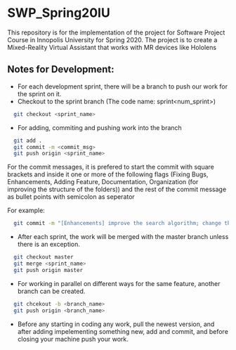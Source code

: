 # SWP_Spring20IU
This repository is for the implementation of the project for Software Project Course in Innopolis University for Spring 2020. The project is to create a Mixed-Reality Virtual Assistant that works with MR devices like Hololens

## Notes for Development:

* For each development sprint, there will be a branch to push our work for the sprint on it.
* Checkout to the sprint branch (The code name: sprint<num_sprint>) 
```bash
  git checkout <sprint_name>
```

* For adding, commiting and pushing work into the branch
```bash
  git add .
  git commit -m <commit_msg>
  git push origin <sprint_name>
```

For the commit messages, it is prefered to start the commit with square brackets and inside it one or more of the following flags (Fixing Bugs, Enhancements, Adding Feature, Documentation, Organization (for improving the structure of the folders)) and the rest of the commit message as bullet points with semicolon as seperator

For example:
```bash
  git commit -m "[Enhancements] improve the search algorithm; change the counter"
```

* After each sprint, the work will be merged with the master branch unless there is an exception.
```bash
  git checkout master
  git merge <sprint_name>
  git push origin master
```

* For working in parallel on different ways for the same feature, another branch can be created.
```bash
  git chcekout -b <branch_name>
  git push origin <branch_name>
```

* Before any starting in coding any work, pull the newest version, and after adding impelementing something new, add and commit, and before closing your machine push your work.
